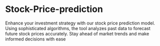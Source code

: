 # Stock-Price-prediction
Enhance your investment strategy with our stock price prediction model. Using sophisticated algorithms, the tool analyzes past data to forecast future stock prices accurately. Stay ahead of market trends and make informed decisions with ease
